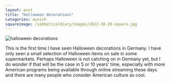```yaml
---
layout: post
title: "Halloween decorations"
categories: munich
squareimage: /sabbaticaldiary/images/2022-10-20-square.jpg
---
```

<img src="/sabbaticaldiary/images/2022-10-20.jpg" alt="halloween decorations" class="center">

This is the first time I have seen Halloween decorations in Germany. I have only seen a small selection of Halloween items on sale in some supermarkets. Perhaps Halloween is not catching on in Germany yet, but I do wonder if that will be the case in 5 or 10 years’ time, especially with more American programs being available through online streaming these days and there are many people who  consider American culture as cool.
